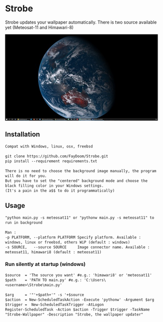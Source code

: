 # Strobe
Strobe updates your wallpaper automatically.
There is two source available yet (Meteosat-11 and Himawari-8)

![Demo](https://github.com/FayDoom/Strobe/blob/master/himawari8.jpg)

## Installation
	Compat with Windows, linux, osx, freebsd

	git clone https://github.com/FayDoom/Strobe.git
	pip install --requirement requirements.txt

	There is no need to choose the background image manually, the program will do it for you.
	But you have to set the "centered" background mode and choose the black filling color in your Windows settings.
	(It's a pain in the a$$ to do it programmatically)

## Usage
	"python main.py -s meteosat11" or "pythonw main.py -s meteosat11" to run in background

	Man :
	-p PLATFORM, --platform PLATFORM Specify platform. Available : windows, linux or freebsd, others WiP (default : windows)
	-s SOURCE,   --source SOURCE	 Image connector name. Available : meteosat11, himawari8 (default : meteosat11)

### Run silently at startup (windows)
	$source  = 'The source you want' #e.g.: 'himawari8' or 'meteosat11'
	$path    = 'PATH TO main.py' #e.g.: 'C:\Users\<username>\Strobe\main.py'

	$arg     = '"'+$path+'" -s '+$source
	$action  = New-ScheduledTaskAction -Execute 'pythonw' -Argument $arg
	$trigger =  New-ScheduledTaskTrigger -AtLogon
	Register-ScheduledTask -Action $action -Trigger $trigger -TaskName "Strobe-Wallpaper" -Description "Strobe, the wallpaper updater"

